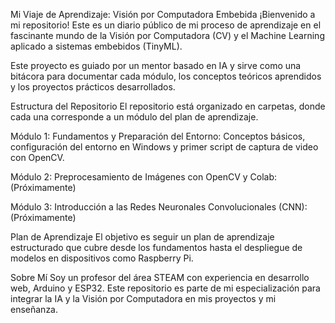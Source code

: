 Mi Viaje de Aprendizaje: Visión por Computadora Embebida
¡Bienvenido a mi repositorio! Este es un diario público de mi proceso de aprendizaje en el fascinante mundo de la Visión por Computadora (CV) y el Machine Learning aplicado a sistemas embebidos (TinyML).

Este proyecto es guiado por un mentor basado en IA y sirve como una bitácora para documentar cada módulo, los conceptos teóricos aprendidos y los proyectos prácticos desarrollados.

Estructura del Repositorio
El repositorio está organizado en carpetas, donde cada una corresponde a un módulo del plan de aprendizaje.

Módulo 1: Fundamentos y Preparación del Entorno: Conceptos básicos, configuración del entorno en Windows y primer script de captura de video con OpenCV.

Módulo 2: Preprocesamiento de Imágenes con OpenCV y Colab: (Próximamente)

Módulo 3: Introducción a las Redes Neuronales Convolucionales (CNN): (Próximamente)


Plan de Aprendizaje
El objetivo es seguir un plan de aprendizaje estructurado que cubre desde los fundamentos hasta el despliegue de modelos en dispositivos como Raspberry Pi.

Sobre Mí
Soy un profesor del área STEAM con experiencia en desarrollo web, Arduino y ESP32. Este repositorio es parte de mi especialización para integrar la IA y la Visión por Computadora en mis proyectos y mi enseñanza.
